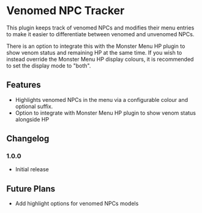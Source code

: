 # Venomed NPC Tracker
This plugin keeps track of venomed NPCs and modifies their menu entries to make it easier to differentiate 
between venomed and unvenomed NPCs.

There is an option to integrate this with the Monster Menu HP plugin to show venom status and 
remaining HP at the same time.
If you wish to instead override the Monster Menu HP display colours, it is recommended to set the display mode to "both".
## Features
- Highlights venomed NPCs in the menu via a configurable colour and optional suffix.
- Option to integrate with Monster Menu HP plugin to show venom status alongside HP

## Changelog

### 1.0.0
- Initial release

## Future Plans
- Add highlight options for venomed NPCs models